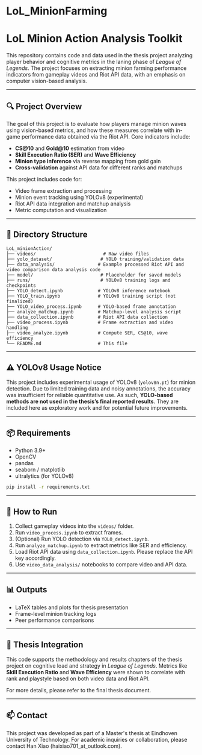 # LoL_MinionFarming
# LoL Minion Action Analysis Toolkit

This repository contains code and data used in the thesis project analyzing player behavior and cognitive metrics in the laning phase of *League of Legends*. The project focuses on extracting minion farming performance indicators from gameplay videos and Riot API data, with an emphasis on computer vision-based analysis.

---

## 🔍 Project Overview
The goal of this project is to evaluate how players manage minion waves using vision-based metrics, and how these measures correlate with in-game performance data obtained via the Riot API. Core indicators include:

- **CS@10** and **Gold@10** estimation from video
- **Skill Execution Ratio (SER)** and **Wave Efficiency**
- **Minion type inference** via reverse mapping from gold gain
- **Cross-validation** against API data for different ranks and matchups

This project includes code for:
- Video frame extraction and processing
- Minion event tracking using YOLOv8 (experimental)
- Riot API data integration and matchup analysis
- Metric computation and visualization

---

## 📁 Directory Structure
```
LoL_minionAction/
├── videos/                         # Raw video files
├── yolo_dataset/                  # YOLO training/validation data
├── data_analysis/                # Example processed Riot API and video comparison data analysis code
├── model/                         # Placeholder for saved models
├── runs/                          # YOLOv8 training logs and checkpoints
├── YOLO_detect.ipynb             # YOLOv8 inference notebook
├── YOLO_train.ipynb              # YOLOv8 training script (not finalized)
├── YOLO_video_process.ipynb      # YOLO-based frame annotation
├── analyze_matchup.ipynb         # Matchup-level analysis script
├── data_collection.ipynb         # Riot API data collection
├── video_process.ipynb           # Frame extraction and video handling
├── video_analyze.ipynb           # Compute SER, CS@10, wave efficiency
└── README.md                     # This file
```

---

## ⚠️ YOLOv8 Usage Notice
This project includes experimental usage of YOLOv8 (`yolov8n.pt`) for minion detection. Due to limited training data and noisy annotations, the accuracy was insufficient for reliable quantitative use. As such, **YOLO-based methods are not used in the thesis’s final reported results**. They are included here as exploratory work and for potential future improvements.

---

## 📦 Requirements
- Python 3.9+
- OpenCV
- pandas
- seaborn / matplotlib
- ultralytics (for YOLOv8)

```bash
pip install -r requirements.txt
```

---

## 🚀 How to Run
1. Collect gameplay videos into the `videos/` folder.
2. Run `video_process.ipynb` to extract frames.
3. (Optional) Run YOLO detection via `YOLO_detect.ipynb`.
4. Run `analyze_matchup.ipynb` to extract metrics like SER and efficiency.
5. Load Riot API data using `data_collection.ipynb`. Please replace the API key accordingly.
6. Use `video_data_analysis/` notebooks to compare video and API data.

---

## 📊 Outputs
- LaTeX tables and plots for thesis presentation
- Frame-level minion tracking logs
- Peer performance comparisons

---

## 🧠 Thesis Integration
This code supports the methodology and results chapters of the thesis project on cognitive load and strategy in *League of Legends*. Metrics like **Skill Execution Ratio** and **Wave Efficiency** were shown to correlate with rank and playstyle based on both video data and Riot API.

For more details, please refer to the final thesis document.

---

## 📫 Contact
This project was developed as part of a Master's thesis at Eindhoven University of Technology. For academic inquiries or collaboration, please contact Han Xiao (haixiao701_at_outlook.com).